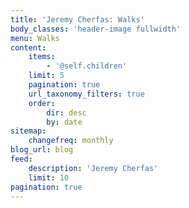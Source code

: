 ```yaml
---
title: 'Jeremy Cherfas: Walks'
body_classes: 'header-image fullwidth'
menu: Walks
content:
    items:
        - '@self.children'
    limit: 5
    pagination: true
    url_taxonomy_filters: true
    order:
        dir: desc
        by: date
sitemap:
    changefreq: monthly
blog_url: blog
feed:
    description: 'Jeremy Cherfas'
    limit: 10
pagination: true
---
```


